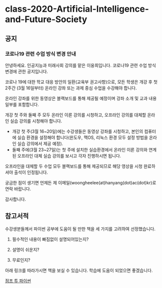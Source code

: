 # class-2020-Artificial-Intelligence-and-Future-Society

## 공지

### 코로나19 관련 수업 방식 변경 안내

안녕하세요. 인공지능과 미래사회 강의를 맡은 이웅희입니다. 코로나19 관련 수업 방식 변경에 관한 공지입니다.

코로나 19에 대한 학교 대응 방안의 일환(교육부 권고사항)으로, 모든 학생은 개강 후 첫 2주간 (3월 16일부터) 온라인 강좌 또는 과제 중심 수업을 수강해야 합니다.

온라인 강좌를 위한 동영상은 블랙보드를 통해 제공될 예정이며 강좌 소개 및 교과 내용 일부를 포함합니다.

개강 첫 주와 둘째 주 모두 온라인 이론 강의를 시청하고, 오프라인 강의를 대체할 온라인 실습 강의를 시청해야 합니다.

* 개강 첫 주(3월 16~20일)에는 수강생들은 동영상 강좌를 시청하고, 본인의 컴퓨터에 실습 환경을 설정해야 합니다(윈도우, 맥OS, 리눅스 환경 모두 설정 방법을 온라인 실습 강의에서 제공 예정).
* 둘째 주에(3월 23~27일)는 첫 주에 설치한 실습환경에서 온라인 이론 강의와 연계된 오프라인 대체 실습 강의를 보시고 각자 진행하시면 됩니다.

오프라인을 대체할 두 수업 모두 블랙보드를 통해 제공되므로 해당 영상을 시청 완료하셔야 출석이 인정됩니다.

궁금한 점이 생기면 언제든 제 이메일(woongheelee(at)hanyang(dot)ac(dot)kr)로 연락 바랍니다.

감사합니다.

## 참고서적

수강생분들께서 파이썬 공부에 도움이 될 만한 책을 세 가지를 고려하여 선정했습니다.

1. 필수적인 내용이 빠짐없이 설명되어있는지?

2. 설명이 쉬운지?

3. 무료인지?

아래 링크를 따라가시면 책을 보실 수 있습니다. 학습에 도움이 되었으면 좋겠습니다.

[점프 투 파이썬](https://wikidocs.net/book/1)
